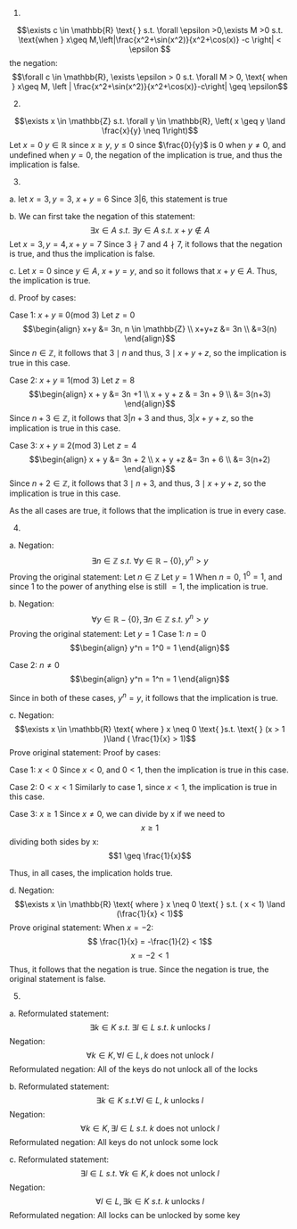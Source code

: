 1.
$$\exists c \in \mathbb{R} \text{ } s.t. \forall \epsilon >0,\exists M >0 s.t. \text{when } x\geq M,\left|\frac{x^2+\sin(x^2)}{x^2+\cos(x)} -c \right| < \epsilon $$
the negation:
$$\forall c \in \mathbb{R}, \exists \epsilon > 0 s.t. \forall M > 0, \text{ when } x\geq M, \left | \frac{x^2+\sin(x^2)}{x^2+\cos(x)}-c\right| \geq \epsilon$$

2.
$$\exists x \in \mathbb{Z} s.t. \forall y \in \mathbb{R}, \left( x \geq y \land \frac{x}{y} \neq 1\right)$$
Let $x = 0$
$y \in \mathbb{R}$
since $x \geq y$, $y \leq 0$
since $\frac{0}{y}$ is $0$ when $y \neq 0$, and undefined when $y = 0$, the negation of the implication is true, and thus the implication is false.


3.
a.
let $x = 3, y = 3$, $x+y = 6$
Since $3 | 6$, this statement is true

b.
We can first take the negation of this statement:
$$\exists x \in A  \text{ }s.t. \text{ } \exists y \in A \text{ } s.t. \text{ } x+y \not\in A$$
Let $x = 3, y =4, x+y = 7$
Since $3 \nmid 7$ and $4 \nmid 7$, it follows that the negation is true, and thus the implication is false.

c.
Let $x = 0$
since $y \in  A$, $x+y = y$, and so it follows that $x+y \in A$. Thus, the implication is true.

d.
Proof by cases:

Case 1: $x+y \equiv 0 \text{(mod 3)}$
Let $z = 0$
$$\begin{align}
x+y &= 3n, n \in \mathbb{Z} \\
x+y+z &= 3n \\
&=3(n)
\end{align}$$
Since $n \in \mathbb{Z}$, it follows that $3 \mid n$ and thus, $3 \mid x+y+z$, so the implication is true in this case.

Case 2: $x+y \equiv 1 \text{(mod 3)}$
Let $z = 8$
$$\begin{align}
x + y &= 3n +1 \\
x + y + z & = 3n + 9 \\
&= 3(n+3)
\end{align}$$
Since $n+3 \in \mathbb{Z}$, it follows that $3 | n+3$ and thus, $3 | x+y+z$, so the implication is true in this case.

Case 3: $x+y \equiv 2 \text{(mod 3)}$
Let $z = 4$
$$\begin{align}
x + y &= 3n + 2 \\
x + y +z &= 3n + 6 \\
&= 3(n+2)
\end{align}$$
Since $n+2 \in \mathbb{Z}$, it follows that $3 \mid n + 3$, and thus, $3 \mid x +y+z$, so the implication is true in this case.

As the all cases are true, it follows that the implication is true in every case.

4.
a.
Negation: 
$$\exists n \in \mathbb{Z} \text{ } s.t. \text{ } \forall y \in \mathbb{R} - \{0\}, y^n>y$$
Proving the original statement:
Let $n \in \mathbb{Z}$
Let $y = 1$
When $n = 0$, $1^0 = 1$, and since 1 to the power of anything else is still $= 1$, the implication is true.

b.
Negation:
$$\forall y \in \mathbb{R}- \{0\}, \exists n \in \mathbb{Z} \text{ } s.t. \text{ } y^n > y$$
Proving the original statement:
Let $y = 1$
Case 1: $n = 0$
$$\begin{align}
y^n = 1^0 = 1
\end{align}$$

Case 2: $n \neq 0$
$$\begin{align}
y^n = 1^n = 1
\end{align}$$

Since in both of these cases, $y^n = y$, it follows that the implication is true.

c.
Negation: 
$$\exists x \in \mathbb{R} \text{ where  } x \neq 0 \text{ }s.t. \text{ }  (x > 1 )\land ( \frac{1}{x} > 1)$$
Prove original statement:
Proof by cases:

Case 1: $x < 0$
Since $x < 0$, and $0 <1$, then the implication is true in this case.

Case 2: $0< x< 1$
Similarly to case 1, since $x < 1$, the implication is true in this case.

Case 3: $x \geq 1$
Since $x \neq 0$, we can divide by x if we need to
$$x \geq 1$$
dividing both sides by x:
$$1 \geq \frac{1}{x}$$

Thus, in all cases, the implication holds true.

d.
Negation: 
$$\exists x \in \mathbb{R} \text{ where } x \neq 0 \text{ } s.t. ( x < 1) \land (\frac{1}{x} < 1)$$
Prove original statement:
When $x = -2$:
$$ \frac{1}{x} = -\frac{1}{2}  < 1$$
$$x = -2 < 1$$
Thus, it follows that the negation is true. Since the negation is true, the original statement is false.

5.
a.
Reformulated statement: $$\exists k \in K \text{ } s.t. \text{ } \exists l \in L \text{ } s.t. \text{ } k \text{ unlocks } l$$
Negation:
$$\forall k \in K, \forall l \in L, k \text{ does not unlock } l$$
Reformulated negation: All of the keys do not unlock all of the locks

b.
Reformulated statement:
$$\exists k \in K \text{ } s.t. \forall l \in L\text{, } k \text{ unlocks } l$$
Negation: 
$$\text{ } \forall k \in K, \exists l \in L \text{ } s.t. \text{ } k \text{ does not unlock } l$$
Reformulated negation: All keys do not unlock some lock

c.
Reformulated statement:
$$\exists l \in L \text{ } s.t. \text{ } \forall k \in K, k \text{ does not unlock }l$$
Negation:
$$\forall l \in L, \exists k \in K \text{ } s.t. \text{ } k \text{ unlocks } l$$
Reformulated negation: All locks can be unlocked by some key
